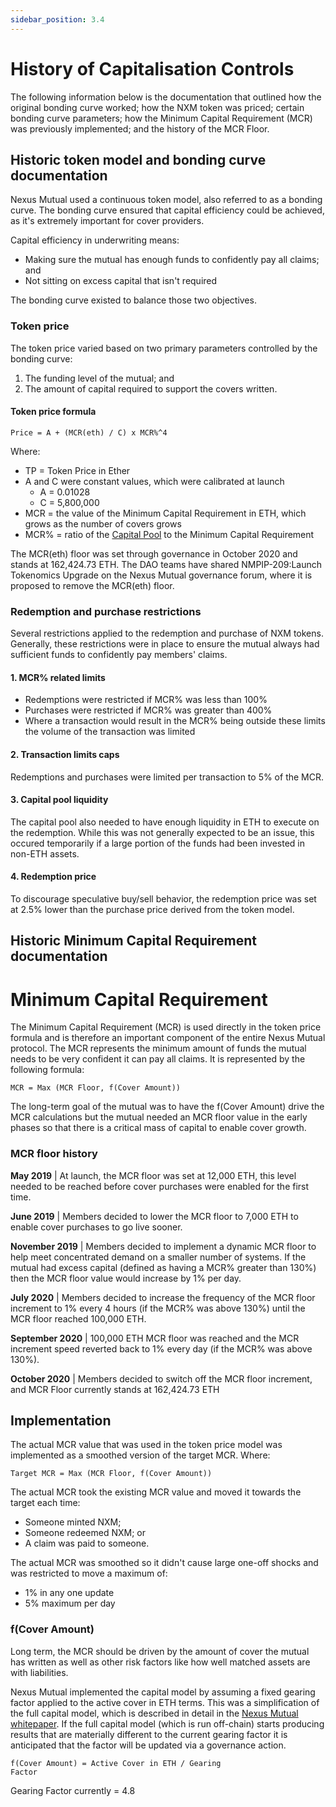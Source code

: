 ```yaml
---
sidebar_position: 3.4
---
```


# History of Capitalisation Controls

The following information below is the documentation that outlined how the original bonding curve worked; how the NXM token was priced; certain bonding curve parameters; how the Minimum Capital Requirement (MCR) was previously implemented; and the history of the MCR Floor.

## Historic token model and bonding curve documentation

Nexus Mutual used a continuous token model, also referred to as a bonding curve. The bonding curve ensured that capital efficiency could be achieved, as it's extremely important for cover providers.

Capital efficiency in underwriting means:
* Making sure the mutual has enough funds to confidently pay all claims; and
* Not sitting on excess capital that isn't required

The bonding curve existed to balance those two objectives. 

### Token price

The token price varied based on two primary parameters controlled by the bonding curve:
1. The funding level of the mutual; and
2. The amount of capital required to support the covers written.

#### Token price formula

<code>Price = A + (MCR(eth) / C) x MCR%^4</code>

Where:
* TP = Token Price in Ether
* A and C were constant values, which were calibrated at launch
  * A = 0.01028
  * C = 5,800,000
* MCR = the value of the Minimum Capital Requirement in ETH, which grows as the number of covers grows
* MCR% = ratio of the [Capital Pool](/protocol/capital-pool/) to the Minimum Capital Requirement

The MCR(eth) floor was set through governance in October 2020 and stands at 162,424.73 ETH. The DAO teams have shared NMPIP-209:Launch Tokenomics Upgrade on the Nexus Mutual governance forum, where it is proposed to remove the MCR(eth) floor.

### Redemption and purchase restrictions

Several restrictions applied to the redemption and purchase of NXM tokens. Generally, these restrictions were in place to ensure the mutual always had sufficient funds to confidently pay members' claims.

#### 1. MCR% related limits

* Redemptions were restricted if MCR% was less than 100%
* Purchases were restricted if MCR% was greater than 400%
* Where a transaction would result in the MCR% being outside these limits the volume of the transaction was limited

#### 2. Transaction limits caps

Redemptions and purchases were limited per transaction to 5% of the MCR.

#### 3. Capital pool liquidity

The capital pool also needed to have enough liquidity in ETH to execute on the redemption. While this was not generally expected to be an issue, this occured temporarily if a large portion of the funds had been invested in non-ETH assets.

#### 4. Redemption price

To discourage speculative buy/sell behavior, the redemption price was set at 2.5% lower than the purchase price derived from the token model.

## Historic Minimum Capital Requirement documentation

# Minimum Capital Requirement

The Minimum Capital Requirement (MCR) is used directly in the token price formula and is therefore an important component of the entire Nexus Mutual protocol. The MCR represents the minimum amount of funds the mutual needs to be very confident it can pay all claims. It is represented by the following formula:

<code>MCR = Max (MCR Floor, f(Cover Amount))</code>

The long-term goal of the mutual was to have the f(Cover Amount) drive the MCR calculations but the mutual needed an MCR floor value in the early phases so that there is a critical mass of capital to enable cover growth.

### MCR floor history

**May 2019** | At launch, the MCR floor was set at 12,000 ETH, this level needed to be reached before cover purchases were enabled for the first time.

**June 2019** | Members decided to lower the MCR floor to 7,000 ETH to enable cover purchases to go live sooner.

**November 2019** | Members decided to implement a dynamic MCR floor to help meet concentrated demand on a smaller number of systems. If the mutual had excess capital (defined as having a MCR% greater than 130%) then the MCR floor value would increase by 1% per day.

**July 2020** | Members decided to increase the frequency of the MCR floor increment to 1% every 4 hours (if the MCR% was above 130%) until the MCR floor reached 100,000 ETH.

**September 2020** | 100,000 ETH MCR floor was reached and the MCR increment speed reverted back to 1% every day (if the MCR% was above 130%).

**October 2020** | Members decided to switch off the MCR floor increment, and MCR Floor currently stands at 162,424.73 ETH

## Implementation

The actual MCR value that was used in the token price model was implemented as a smoothed version of the target MCR. Where:

<code>Target MCR = Max (MCR Floor, f(Cover Amount))</code>

The actual MCR took the existing MCR value and moved it towards the target each time:
* Someone minted NXM;
* Someone redeemed NXM; or
* A claim was paid to someone.

The actual MCR was smoothed so it didn't cause large one-off shocks and was restricted to move a maximum of:
* 1% in any one update
* 5% maximum per day

### f(Cover Amount)

Long term, the MCR should be driven by the amount of cover the mutual has written as well as other risk factors like how well matched assets are with liabilities.

Nexus Mutual implemented the capital model by assuming a fixed gearing factor applied to the active cover in ETH terms. This was a simplification of the full capital model, which is described in detail in the [Nexus Mutual whitepaper](https://github.com/NexusMutual/website/blob/master/assets/docs/nmx_white_paperv2_3.pdf). If the full capital model (which is run off-chain) starts producing results that are materially different to the current gearing factor it is anticipated that the factor will be updated via a governance action.

<code>f(Cover Amount) = Active Cover in ETH / Gearing Factor</code>

Gearing Factor currently = 4.8

